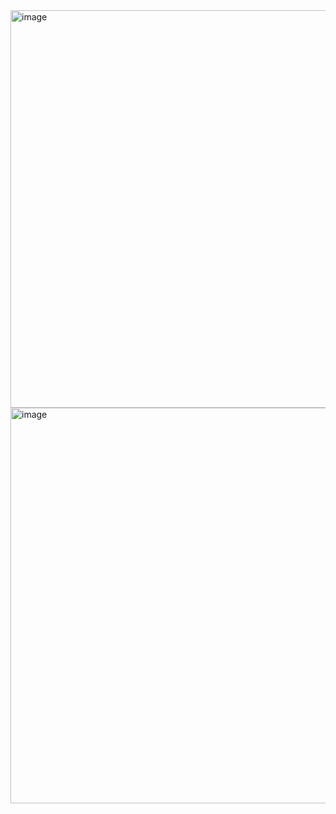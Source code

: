 <img width="636" alt="image" src="https://user-images.githubusercontent.com/89638496/200441282-db70de8d-1a98-4af7-b90a-567182f4dc07.png">
<img width="633" alt="image" src="https://user-images.githubusercontent.com/89638496/200441311-e936e962-ff34-4948-8795-aaec9645fbd4.png">
